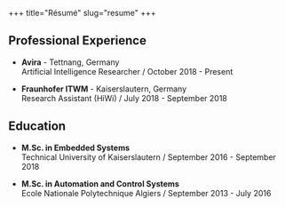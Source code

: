 +++ 
title="Résumé" 
slug="resume"
+++

## Professional Experience

* **Avira** - Tettnang, Germany  
Artificial Intelligence Researcher / October 2018 - Present 
    
* **Fraunhofer ITWM** - Kaiserslautern, Germany  
Research Assistant (HiWi) / July 2018 - September 2018
     
## Education

* **M.Sc. in Embedded Systems**  
Technical University of Kaiserslautern / September 2016 - September 2018

* **M.Sc. in Automation and Control Systems**  
Ecole Nationale Polytechnique Algiers / September 2013 - July 2016